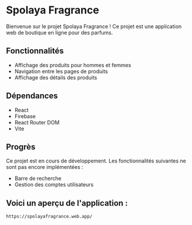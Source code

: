 # Spolaya Fragrance

Bienvenue sur le projet Spolaya Fragrance ! Ce projet est une application web de boutique en ligne pour des parfums. 


## Fonctionnalités

- Affichage des produits pour hommes et femmes
- Navigation entre les pages de produits
- Affichage des détails des produits

## Dépendances

- React
- Firebase
- React Router DOM
- Vite

## Progrès

Ce projet est en cours de développement. Les fonctionnalités suivantes ne sont pas encore implémentées :

- Barre de recherche
- Gestion des comptes utilisateurs

## Voici un aperçu de l'application :

    https://spolayafragrance.web.app/
